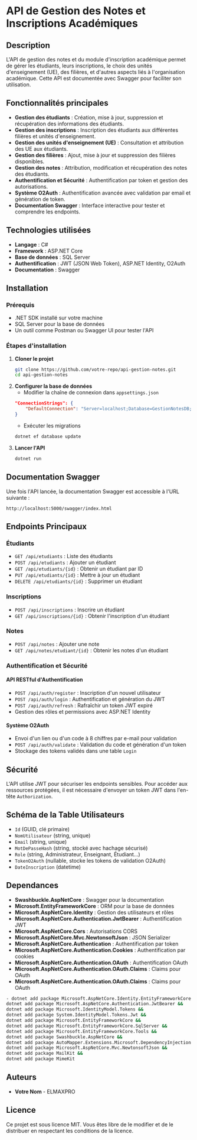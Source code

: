 # API de Gestion des Notes et Inscriptions Académiques

## Description
L'API de gestion des notes et du module d'inscription académique permet de gérer les étudiants, leurs inscriptions, le choix des unités d'enseignement (UE), des filières, et d'autres aspects liés à l'organisation académique. Cette API est documentée avec Swagger pour faciliter son utilisation.

## Fonctionnalités principales
- **Gestion des étudiants** : Création, mise à jour, suppression et récupération des informations des étudiants.
- **Gestion des inscriptions** : Inscription des étudiants aux différentes filières et unités d'enseignement.
- **Gestion des unités d'enseignement (UE)** : Consultation et attribution des UE aux étudiants.
- **Gestion des filières** : Ajout, mise à jour et suppression des filières disponibles.
- **Gestion des notes** : Attribution, modification et récupération des notes des étudiants.
- **Authentification et Sécurité** : Authentification par token et gestion des autorisations.
- **Système O2Auth** : Authentification avancée avec validation par email et génération de token.
- **Documentation Swagger** : Interface interactive pour tester et comprendre les endpoints.

## Technologies utilisées
- **Langage** : C#
- **Framework** : ASP.NET Core
- **Base de données** : SQL Server
- **Authentification** : JWT (JSON Web Token), ASP.NET Identity, O2Auth
- **Documentation** : Swagger

## Installation
### Prérequis
- .NET SDK installé sur votre machine
- SQL Server pour la base de données
- Un outil comme Postman ou Swagger UI pour tester l'API

### Étapes d'installation
1. **Cloner le projet**
   ```sh
   git clone https://github.com/votre-repo/api-gestion-notes.git
   cd api-gestion-notes
   ```
2. **Configurer la base de données**
   - Modifier la chaîne de connexion dans `appsettings.json`
   ```json
   "ConnectionStrings": {
       "DefaultConnection": "Server=localhost;Database=GestionNotesDB;User Id=sa;Password=yourpassword;"
   }
   ```
   - Exécuter les migrations
   ```sh
   dotnet ef database update
   ```
3. **Lancer l'API**
   ```sh
   dotnet run
   ```

## Documentation Swagger
Une fois l'API lancée, la documentation Swagger est accessible à l'URL suivante :
```
http://localhost:5000/swagger/index.html
```

## Endpoints Principaux
### Étudiants
- `GET /api/etudiants` : Liste des étudiants
- `POST /api/etudiants` : Ajouter un étudiant
- `GET /api/etudiants/{id}` : Obtenir un étudiant par ID
- `PUT /api/etudiants/{id}` : Mettre à jour un étudiant
- `DELETE /api/etudiants/{id}` : Supprimer un étudiant

### Inscriptions
- `POST /api/inscriptions` : Inscrire un étudiant
- `GET /api/inscriptions/{id}` : Obtenir l'inscription d'un étudiant

### Notes
- `POST /api/notes` : Ajouter une note
- `GET /api/notes/etudiant/{id}` : Obtenir les notes d'un étudiant

### Authentification et Sécurité
#### API RESTful d'Authentification
- `POST /api/auth/register` : Inscription d'un nouvel utilisateur
- `POST /api/auth/login` : Authentification et génération du JWT
- `POST /api/auth/refresh` : Rafraîchir un token JWT expiré
- Gestion des rôles et permissions avec ASP.NET Identity

#### Système O2Auth
- Envoi d'un lien ou d'un code à 8 chiffres par e-mail pour validation
- `POST /api/auth/validate` : Validation du code et génération d'un token
- Stockage des tokens validés dans une table `Login`

## Sécurité
L'API utilise JWT pour sécuriser les endpoints sensibles. Pour accéder aux ressources protégées, il est nécessaire d'envoyer un token JWT dans l'en-tête `Authorization`.

## Schéma de la Table Utilisateurs
- `Id` (GUID, clé primaire)
- `NomUtilisateur` (string, unique)
- `Email` (string, unique)
- `MotDePasseHash` (string, stocké avec hachage sécurisé)
- `Role` (string, Administrateur, Enseignant, Étudiant...)
- `TokenO2Auth` (nullable, stocke les tokens de validation O2Auth)
- `DateInscription` (datetime)

## Dependances
- **Swashbuckle.AspNetCore** : Swagger pour la documentation
- **Microsoft.EntityFrameworkCore** : ORM pour la base de données
- **Microsoft.AspNetCore.Identity** : Gestion des utilisateurs et rôles
- **Microsoft.AspNetCore.Authentication.JwtBearer** : Authentification JWT
- **Microsoft.AspNetCore.Cors** : Autorisations CORS
- **Microsoft.AspNetCore.Mvc.NewtonsoftJson** : JSON Serializer
- **Microsoft.AspNetCore.Authentication** : Authentification par token
- **Microsoft.AspNetCore.Authentication.Cookies** : Authentification par cookies
- **Microsoft.AspNetCore.Authentication.OAuth** : Authentification OAuth
- **Microsoft.AspNetCore.Authentication.OAuth.Claims** : Claims pour OAuth
- **Microsoft.AspNetCore.Authentication.OAuth.Claims** : Claims pour OAuth
```sh
- dotnet add package Microsoft.AspNetCore.Identity.EntityFrameworkCore &&
dotnet add package Microsoft.AspNetCore.Authentication.JwtBearer &&
dotnet add package Microsoft.IdentityModel.Tokens &&
dotnet add package System.IdentityModel.Tokens.Jwt &&
dotnet add package Microsoft.EntityFrameworkCore &&
dotnet add package Microsoft.EntityFrameworkCore.SqlServer &&
dotnet add package Microsoft.EntityFrameworkCore.Tools &&
dotnet add package Swashbuckle.AspNetCore &&
dotnet add package AutoMapper.Extensions.Microsoft.DependencyInjection &&
dotnet add package Microsoft.AspNetCore.Mvc.NewtonsoftJson &&
dotnet add package MailKit &&
dotnet add package MimeKit
```
## Auteurs
- **Votre Nom** - ELMAXPRO

## Licence
Ce projet est sous licence MIT. Vous êtes libre de le modifier et de le distribuer en respectant les conditions de la licence.

